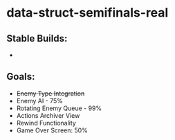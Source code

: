 # data-struct-semifinals-real

## Stable Builds:
- 

## Goals:
- ~~Enemy Type Integration~~
- Enemy AI - 75%
- Rotating Enemy Queue - 99%
- Actions Archiver View
- Rewind Functionality
- Game Over Screen: 50%